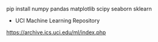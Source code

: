 
pip install numpy pandas matplotlib scipy seaborn sklearn


- UCI Machine Learning Repository
  
  
https://archive.ics.uci.edu/ml/index.php
